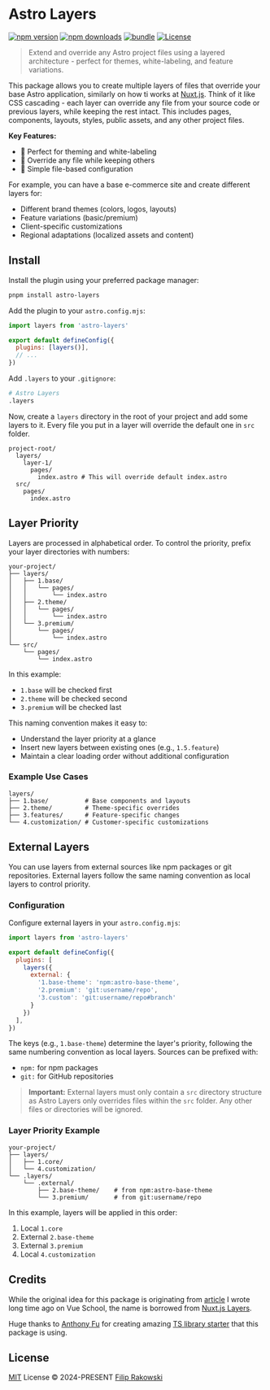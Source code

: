 # Astro Layers

[![npm version][npm-version-src]][npm-version-href]
[![npm downloads][npm-downloads-src]][npm-downloads-href]
[![bundle][bundle-src]][bundle-href]
[![License][license-src]][license-href]

> Extend and override any Astro project files using a layered architecture - perfect for themes, white-labeling, and feature variations.

This package allows you to create multiple layers of files that override your base Astro application, similarly on how ti works at [Nuxt.js](https://nuxt.com/docs/getting-started/layers). Think of it like CSS cascading - each layer can override any file from your source code or previous layers, while keeping the rest intact. This includes pages, components, layouts, styles, public assets, and any other project files.

**Key Features:**
- 🎨 Perfect for theming and white-labeling
- 🔄 Override any file while keeping others
- 📁 Simple file-based configuration

For example, you can have a base e-commerce site and create different layers for:
- Different brand themes (colors, logos, layouts)
- Feature variations (basic/premium)
- Client-specific customizations
- Regional adaptations (localized assets and content)

## Install

Install the plugin using your preferred package manager:
```bash
pnpm install astro-layers
```

Add the plugin to your `astro.config.mjs`:
```js
import layers from 'astro-layers'

export default defineConfig({
  plugins: [layers()],
  // ...
})
```

Add `.layers` to your `.gitignore`:
```bash
# Astro Layers
.layers
```

Now, create a `layers` directory in the root of your project and add some layers to it. Every file you put in a layer will override the default one in `src` folder.

```
project-root/
  layers/
    layer-1/
      pages/
        index.astro # This will override default index.astro
  src/
    pages/
      index.astro
```

## Layer Priority

Layers are processed in alphabetical order. To control the priority, prefix your layer directories with numbers:

```
your-project/
├── layers/
│   ├── 1.base/
│   │   └── pages/
│   │       └── index.astro
│   ├── 2.theme/
│   │   └── pages/
│   │       └── index.astro
│   └── 3.premium/
│       └── pages/
│           └── index.astro
└── src/
    └── pages/
        └── index.astro
```

In this example:
- `1.base` will be checked first
- `2.theme` will be checked second
- `3.premium` will be checked last

This naming convention makes it easy to:
- Understand the layer priority at a glance
- Insert new layers between existing ones (e.g., `1.5.feature`)
- Maintain a clear loading order without additional configuration

### Example Use Cases

```
layers/
├── 1.base/          # Base components and layouts
├── 2.theme/         # Theme-specific overrides
├── 3.features/      # Feature-specific changes
└── 4.customization/ # Customer-specific customizations
```

## External Layers

You can use layers from external sources like npm packages or git repositories. External layers follow the same naming convention as local layers to control priority.

### Configuration

Configure external layers in your `astro.config.mjs`:

```js
import layers from 'astro-layers'

export default defineConfig({
  plugins: [
    layers({
      external: {
        '1.base-theme': 'npm:astro-base-theme',
        '2.premium': 'git:username/repo',
        '3.custom': 'git:username/repo#branch'
      }
    })
  ],
})
```

The keys (e.g., `1.base-theme`) determine the layer's priority, following the same numbering convention as local layers. Sources can be prefixed with:
- `npm:` for npm packages
- `git:` for GitHub repositories

> **Important:** External layers must only contain a `src` directory structure as Astro Layers only overrides files within the `src` folder. Any other files or directories will be ignored.

### Layer Priority Example

```
your-project/
├── layers/
│   ├── 1.core/
│   └── 4.customization/
└── .layers/
    └── .external/
        ├── 2.base-theme/    # from npm:astro-base-theme
        └── 3.premium/       # from git:username/repo
```

In this example, layers will be applied in this order:
1. Local `1.core`
2. External `2.base-theme`
3. External `3.premium`
4. Local `4.customization`

## Credits

While the original idea for this package is originating from [article](https://vueschool.io/articles/vuejs-tutorials/build-file-based-theme-inheritance-module-in-nuxt/) I wrote long time ago on Vue School, the name is borrowed from [Nuxt.js Layers](https://nuxt.com/docs/getting-started/layers).

Huge thanks to [Anthony Fu](https://github.com/antfu) for creating amazing [TS library starter](https://github.com/antfu/starter-ts) that this package is using.

## License

[MIT](./LICENSE) License © 2024-PRESENT [Filip Rakowski](https://github.com/filrak)

<!-- Badges -->

[npm-version-src]: https://img.shields.io/npm/v/astro-layers?style=flat&colorA=080f12&colorB=1fa669
[npm-version-href]: https://npmjs.com/package/astro-layers
[npm-downloads-src]: https://img.shields.io/npm/dm/astro-layers?style=flat&colorA=080f12&colorB=1fa669
[npm-downloads-href]: https://npmjs.com/package/astro-layers
[bundle-src]: https://img.shields.io/bundlephobia/minzip/astro-layers?style=flat&colorA=080f12&colorB=1fa669&label=minzip
[bundle-href]: https://bundlephobia.com/result?p=astro-layers
[license-src]: https://img.shields.io/github/license/antfu/astro-layers.svg?style=flat&colorA=080f12&colorB=1fa669
[license-href]: https://github.com/antfu/astro-layers/blob/main/LICENSE
[jsdocs-src]: https://img.shields.io/badge/jsdocs-reference-080f12?style=flat&colorA=080f12&colorB=1fa669
[jsdocs-href]: https://www.jsdocs.io/package/astro-layers
